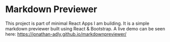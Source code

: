 # Markdown Previewer

This project is part of minimal React Apps I am building. It is a simple markdown previewer built using React & Bootstrap. A live demo can be seen here: https://jonathan-adly.github.io/markdownpreviewer/


